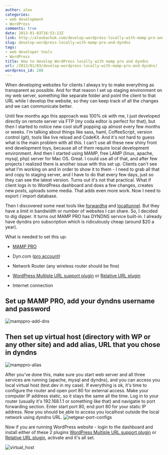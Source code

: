 ```yaml
---
author: alex
categories:
- web development
- WordPress
comments: true
date: 2013-01-03T16:53:13Z
link: http://alexbachuk.com/develop-wordpress-locally-with-mamp-pro-and-dyndns/
slug: develop-wordpress-locally-with-mamp-pro-and-dyndns
tags:
- web developer tools
- WordPress
title: How to develop WordPress locally with mamp pro and dyndns
url: /2013/01/03/develop-wordpress-locally-with-mamp-pro-and-dyndns/
wordpress_id: 280
---
```


When developing websites for clients I always try to make everything as transparent as possible. And for that reason I set up staging environment on my web server, something like separate folder and point the client to that URL while I develop the website, so they can keep track of all the changes and we can communicate better.

Until few months ago this approach was 100% ok with me, I just developed directly on remote server via FTP (my coda editor is perfect for that), but then I started to notice new cool stuff popping up almost every few months or weeks. I'm talking about things like sass, haml, CoffeeScript, version control (git), tools like live reload and CodeKit. And it's not hard to guess what is the main problem with all this. I can't use all these new shiny front end development toys, because all of them require local development environment. And then I started using MAMP, free LAMP (linux, apache, mysql, php) server for Mac OS. Great. I could use all of that, and after few projects I realized there is another issue with this set up. Clients can't see what I'm working on and in order to show it to them - I need to grab all that and copy to staging server, and I have to do that every few days, just so they can see the latest version. Turns out it's not that practical. What if client logs in to WordPress dashboard and does a few changes, creates new posts, uploads some media. That adds even more work. Now I need to export / import database.

Then I discovered some neat tools like [forwardhq](https://forwardhq.com/) and [localtunnel](http://progrium.com/localtunnel/). But they have a limit in bandwidth or number of websites I can share. So, I decided to dig dipper. It turns out MAMP PRO has DYNDNS service built-in. I already have dyndns pro subscription which is ridiculously cheap (around $20 a year).

What is needed to set this up:




  * [MAMP PRO](http://www.shareit.com/programs.html?productid=300169372#)


  * Dyn.com  ([pro account](http://dyn.com/dns/dyndns-pro/))


  * Network Router (any wireless router should be fine)


  * [WordPress Multiple URL support plugin](https://github.com/abachuk/WordPress-multiple-URL-support) or [Relative URL plugin](http://wordpress.org/extend/plugins/relative-url/)


  * Internet connection






## Set up MAMP PRO, add your dyndns username and password


![mamppro-add-dns](http://alexbachuk.com/wp-content/uploads/2013/01/mamppro-add-dns.jpg)



## Then set up virtual host (directory with WP or any other site) and add alias, URL that you chose in dyndns


![mamppro-alias](http://alexbachuk.com/wp-content/uploads/2013/01/mamppro-alias.jpg)


After you've done this, make sure you start web server and all three services are running (apache, mysql and dyndns), and you can access you local virtual host (test.dev in my case). If everything is ok, it's time to configure the router and open port 80 for external access. Make your computer IP address static, so it stays the same all the time. Log in to your router (usually it's 192.168.1.1 or something like that) and navigatie to port forwarding section. Enter start port 80, end port 80 for your static IP address. Now you should be able to access you localhost outside the local network using dyndns URL.
![netgear-port-configs](http://alexbachuk.com/wp-content/uploads/2013/01/netgear-port-configs.jpg)

Now if you are running WordPress website - login to the dashboard and install either of these 2 plugins [WordPress Multiple URL support plugin](https://github.com/abachuk/WordPress-multiple-URL-support) or [Relative URL plugin](http://wordpress.org/extend/plugins/relative-url/), activate and it's all set.


![virtual_host](http://alexbachuk.com/wp-content/uploads/2013/01/virtual_host.jpg)
